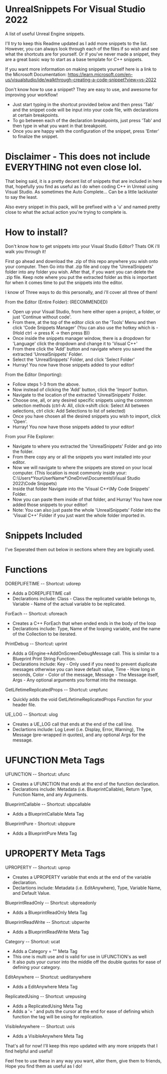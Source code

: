 # UnrealSnippets For Visual Studio 2022

A list of useful Unreal Engine snippets.

I'll try to keep this Readme updated as I add more snippets to the list. However, you can always look through each of the files if so wish and see what the shortcuts
are for yourself. Or if you've never made a snippet, they are a great basic way to start as a base template for C++ snippets.

If you want more information on making snippets yourself here is a link to the Microsoft Documentation:
https://learn.microsoft.com/en-us/visualstudio/ide/walkthrough-creating-a-code-snippet?view=vs-2022

Don't know how to use a snippet? They are easy to use, and awesome for improving your workflow!

* Just start typing in the shortcut provided below and then press 'Tab' and the snippet code will be input into your code file, with declarations at certain breakpoints.
* To go between each of the declaration breakpoints, just press 'Tab' and then type in what you want in that breakpoint.
* Once you are happy with the configuration of the snippet, press 'Enter' to finalize the snippet.

# Disclaimer - This does not include EVERYTHING not even close lol.

That being said, it is a pretty decent list of snippets that are included in here that, 
hopefully you find as useful as I do when coding C++ in Unreal using Visual Studio. 
As sometimes the Auto Complete... Can be a little lackluster to say the least.

Also every snippet in this pack, will be prefixed with a 'u' and named pretty close to what the actual action you're trying to complete is.

# How to install?

Don't know how to get snippets into your Visual Studio Editor? Thats OK i'll walk you through it!

First go ahead and download the .zip of this repo anywhere you wish onto your computer. 
Then Go into that .zip file and copy the 'UnrealSnippets' folder into any folder you wish.
After that, if you want you can delete the .zip file.
Keep note where you put the extracted folder as this is important for when it comes time to put the snippets into the editor.

I know of Three ways to do this personally, and i'll cover all three of them!

From the Editor (Entire Folder): (RECOMMENDED)
* Open up your Visual Studio, from here either open a project, a folder, or just 'Continue without code'.
* From there, at the top of the editor click on the 'Tools' Menu and then click 'Code Snippets Manager' (You can also use the hotkey which is - (Hold ctrl -> press K -> then press B))
* Once inside the snippets manager window, there is a dropdown for 'Language' click the dropdown and change it to 'Visual C++'
* From there click the 'Add' button and navigate where you saved the extracted 'UnrealSnippets' Folder.
* Select the 'UnrealSnippets' Folder, and click 'Select Folder'
* Hurray! You now have those snippets added to your editor!

From the Editor (Importing):
* Follow steps 1-3 from the above.
* Now instead of clicking the 'Add' button, click the 'Import' button.
* Navigate to the location of the extracted 'UnrealSnippets' Folder.
* Choose one, all, or any desired specific snippets using the common selection methods (ctrl-A: All, click->shift click: Select All between selections, ctrl click: Add Selections to list of selected)
* Once you have chosen all the desired snippets you wish to import, click 'Open'.
* Hurray! You now have those snippets added to your editor!

From your File Explorer:
* Navigate to where you extracted the 'UnrealSnippets' Folder and go into the folder.
* From there copy any or all the snippets you want installed into your editor.
* Now we will navigate to where the snippets are stored on your local computer. (This location is most commonly inside your: C:\Users\*YourUserName*\OneDrive\Documents\Visual Studio 2022\Code Snippets)
* Inside that folder Navigate into the 'Visual C++\My Code Snippets' Folder.
* Now you can paste them inside of that folder, and Hurray! You have now added those snippets to your editor!
* Note: You can also just paste the whole 'UnrealSnippets' Folder into the 'Visual C++' Folder if you just want the whole folder imported in.



# Snippets Included

I've Seperated them out below in sections where they are logically used.

# Functions

DOREPLIFETIME -- Shortcut: udorep

* Adds a DOREPLIFETIME call
* Declarations include: Class - Class the replicated variable belongs to, Variable - Name of the actual variable to be replicated.


ForEach -- Shortcut: uforeach

* Creates a C++ ForEach that when ended ends in the body of the loop
* Declarations include: Type, Name of the looping variable, and the name of the Collection to be iterated.


PrintDebug -- Shortcut: uprint

* Adds a GEngine->AddOnScreenDebugMessage call. This is similar to a Blueprint Print String Function.
* Declarations include: Key - Only used if you need to prevent duplicate messages otherwise you can leave default value, 
Time - How long in seconds, Color - Color of the message, Message - The Message itself, Args - Any optional arguments you format into the message.

GetLifetimeReplicatedProps -- Shortcut: urepfunc

* Quickly adds the void GetLifetimeReplicatedProps Function for your header file.

UE_LOG -- Shortcut: ulog

* Creates a UE_LOG call that ends at the end of the call line.
* Declartions include: Log Level (i.e. Display, Error, Warning), The Message (pre-wrapped in quotes), and any optional Args for the message.



# UFUNCTION Meta Tags

UFUNCTION -- Shortcut: ufunc

* Creates a UFUNCTION that ends at the end of the function declaration.
* Declarations include: Metadata (i.e. BlueprintCallable), Return Type, Function Name, and any Arguments.


BlueprintCallable -- Shortcut: ubpcallable

* Adds a BlueprintCallable Meta Tag


BlueprintPure - Shortcut: ubppure

* Adds a BlueprintPure Meta Tag


# UPROPERTY Meta Tags

UPROPERTY -- Shortcut: uprop

* Creates a UPROPERTY variable that ends at the end of the variable declaration.
* Declartions include: Metadata (i.e. EditAnywhere), Type, Variable Name, and Default Value.


BlueprintReadOnly -- Shortcut: ubpreadonly

* Adds a BlueprintReadOnly Meta Tag


BlueprintReadWrite -- Shortcut: ubpwrite

* Adds a BlueprintReadWrite Meta Tag


Category -- Shortcut: ucat

* Adds a Category = "" Meta Tag
* This one is multi use and is valid for use in UFUNCTION's as well
* It also puts your cursor into the middle off the double quotes for ease of defining your category.


EditAnywhere -- Shortcut: ueditanywhere

* Adds a EditAnywhere Meta Tag


ReplicatedUsing -- Shortcut: urepusing

* Adds a ReplicatedUsing Meta Tag
* Adds a '= ' and puts the cursor at the end for ease of defining which function the tag will be using for replication.

VisibleAnywhere -- Shortcut: uvis

* Adds a VisibleAnywhere Meta Tag


That's all for now! I'll keep this repo updated with any more snippets that I find helpful and useful!

Feel free to use these in any way you want, alter them, give them to friends, Hope you find them as useful as I do!
